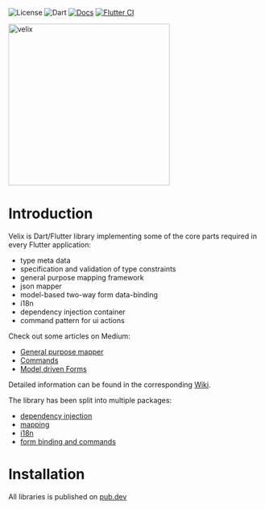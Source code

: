 
![License](https://img.shields.io/github/license/coolsamson7/velix)
![Dart](https://img.shields.io/badge/Dart-3.0-blue)
[![Docs](https://img.shields.io/badge/docs-online-blue?logo=github)](https://coolsamson7.github.io/velix/)
[![Flutter CI](https://github.com/coolsamson7/velix/actions/workflows/flutter.yaml/badge.svg)](https://github.com/coolsamson7/velix/actions/workflows/flutter.yaml)

<img width="320" height="320" alt="velix" src="https://github.com/user-attachments/assets/21141c08-9a34-4337-88af-173ad2f044a6" />

# Introduction

Velix is Dart/Flutter library implementing some of the core parts required in every Flutter application:
- type meta data
- specification and validation of type constraints
- general purpose mapping framework
- json mapper
- model-based two-way form data-binding
- i18n
- dependency injection container
- command pattern for ui actions

Check out some articles on Medium:

  - [General purpose mapper](https://medium.com/@andreas.ernst7/velix-introducing-a-powerful-and-expressive-general-purpose-mapping-and-validation-library-e27a56501604)
  - [Commands](https://medium.com/@andreas.ernst7/from-code-to-command-crafting-scalable-and-interceptable-commands-in-flutter-75ed90f136cb)
  - [Model driven Forms](https://medium.com/@andreas.ernst7/model-driven-forms-for-flutter-e0535659489a)


Detailed information can be found in the corresponding [Wiki](https://github.com/coolsamson7/velix/wiki).

The library has been split into multiple packages:
- [dependency injection](https://github.com/coolsamson7/velix/tree/main/packages/velix_di)
- [mapping](https://github.com/coolsamson7/velix/tree/main/packages/velix_mapping)
- [i18n](https://github.com/coolsamson7/velix/tree/main/packages/velix_i18n)
- [form binding and commands ](https://github.com/coolsamson7/velix/tree/main/packages/velix_ui)

# Installation

All libraries is published on [pub.dev](https://pub.dev/packages/velix )
